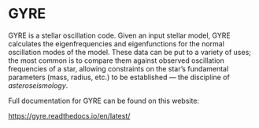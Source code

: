 # GYRE

GYRE is a stellar oscillation code. Given an input stellar model, GYRE
calculates the eigenfrequencies and eigenfunctions for the normal
oscillation modes of the model. These data can be put to a variety of
uses; the most common is to compare them against observed oscillation
frequencies of a star, allowing constraints on the star’s fundamental
parameters (mass, radius, etc.) to be established — the discipline of
*asteroseismology*.

Full documentation for GYRE can be found on this website:

https://gyre.readthedocs.io/en/latest/
